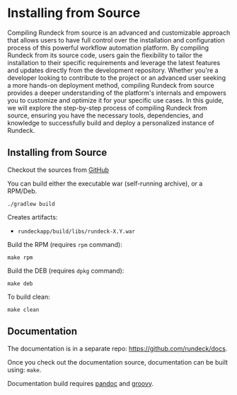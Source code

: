 # Installing from Source

Compiling Rundeck from source is an advanced and customizable approach that allows users to have full control over the installation and configuration process of this powerful workflow automation platform. By compiling Rundeck from its source code, users gain the flexibility to tailor the installation to their specific requirements and leverage the latest features and updates directly from the development repository. Whether you're a developer looking to contribute to the project or an advanced user seeking a more hands-on deployment method, compiling Rundeck from source provides a deeper understanding of the platform's internals and empowers you to customize and optimize it for your specific use cases. In this guide, we will explore the step-by-step process of compiling Rundeck from source, ensuring you have the necessary tools, dependencies, and knowledge to successfully build and deploy a personalized instance of Rundeck.

## Installing from Source

Checkout the sources from [GitHub](https://github.com/rundeck/rundeck)

You can build either the executable war (self-running archive), or a RPM/Deb.

    ./gradlew build

Creates artifacts:

- `rundeckapp/build/libs/rundeck-X.Y.war`

Build the RPM (requires `rpm` command):

    make rpm

Build the DEB (requires `dpkg` command):

    make deb

To build clean:

    make clean

## Documentation

The documentation is in a separate repo: <https://github.com/rundeck/docs>.

Once you check out the documentation source, documentation can be built using: `make`.

Documentation build requires [pandoc](https://pandoc.org/) and [groovy](http://groovy-lang.org/).
